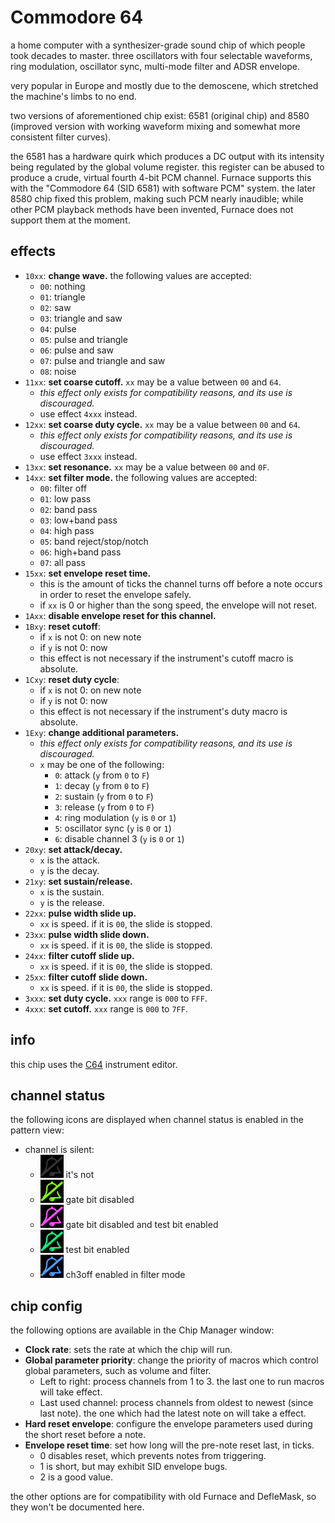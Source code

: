 # Commodore 64

a home computer with a synthesizer-grade sound chip of which people took decades to master. three oscillators with four selectable waveforms, ring modulation, oscillator sync, multi-mode filter and ADSR envelope.

very popular in Europe and mostly due to the demoscene, which stretched the machine's limbs to no end.

two versions of aforementioned chip exist: 6581 (original chip) and 8580 (improved version with working waveform mixing and somewhat more consistent filter curves).

the 6581 has a hardware quirk which produces a DC output with its intensity being regulated by the global volume register. this register can be abused to produce a crude, virtual fourth 4-bit PCM channel.
Furnace supports this with the "Commodore 64 (SID 6581) with software PCM" system. the later 8580 chip fixed this problem, making such PCM nearly inaudible; while other PCM playback methods have been invented, Furnace does not support them at the moment.

## effects

- `10xx`: **change wave.** the following values are accepted:
  - `00`: nothing
  - `01`: triangle
  - `02`: saw
  - `03`: triangle and saw
  - `04`: pulse
  - `05`: pulse and triangle
  - `06`: pulse and saw
  - `07`: pulse and triangle and saw
  - `08`: noise
- `11xx`: **set coarse cutoff.** `xx` may be a value between `00` and `64`.
  - _this effect only exists for compatibility reasons, and its use is discouraged._
  - use effect `4xxx` instead.
- `12xx`: **set coarse duty cycle.** `xx` may be a value between `00` and `64`.
  - _this effect only exists for compatibility reasons, and its use is discouraged._
  - use effect `3xxx` instead.
- `13xx`: **set resonance.** `xx` may be a value between `00` and `0F`.
- `14xx`: **set filter mode.** the following values are accepted:
  - `00`: filter off
  - `01`: low pass
  - `02`: band pass
  - `03`: low+band pass
  - `04`: high pass
  - `05`: band reject/stop/notch
  - `06`: high+band pass
  - `07`: all pass
- `15xx`: **set envelope reset time.**
  - this is the amount of ticks the channel turns off before a note occurs in order to reset the envelope safely.
  - if `xx` is 0 or higher than the song speed, the envelope will not reset.
- `1Axx`: **disable envelope reset for this channel.**
- `1Bxy`: **reset cutoff**:
  - if `x` is not 0: on new note
  - if `y` is not 0: now
  - this effect is not necessary if the instrument's cutoff macro is absolute.
- `1Cxy`: **reset duty cycle**:
  - if `x` is not 0: on new note
  - if `y` is not 0: now
  - this effect is not necessary if the instrument's duty macro is absolute.
- `1Exy`: **change additional parameters.**
  - _this effect only exists for compatibility reasons, and its use is discouraged._
  - `x` may be one of the following:
    - `0`: attack (`y` from `0` to `F`)
    - `1`: decay (`y` from `0` to `F`)
    - `2`: sustain (`y` from `0` to `F`)
    - `3`: release (`y` from `0` to `F`)
    - `4`: ring modulation (`y` is `0` or `1`)
    - `5`: oscillator sync (`y` is `0` or `1`)
    - `6`: disable channel 3 (`y` is `0` or `1`)
- `20xy`: **set attack/decay.**
  - `x` is the attack.
  - `y` is the decay.
- `21xy`: **set sustain/release.**
  - `x` is the sustain.
  - `y` is the release.
- `22xx`: **pulse width slide up.**
  - `xx` is speed. if it is `00`, the slide is stopped.
- `23xx`: **pulse width slide down.**
  - `xx` is speed. if it is `00`, the slide is stopped.
- `24xx`: **filter cutoff slide up.**
  - `xx` is speed. if it is `00`, the slide is stopped.
- `25xx`: **filter cutoff slide down.**
  - `xx` is speed. if it is `00`, the slide is stopped.
- `3xxx`: **set duty cycle.** `xxx` range is `000` to `FFF`.
- `4xxx`: **set cutoff.** `xxx` range is `000` to `7FF`.

## info

this chip uses the [C64](../4-instrument/c64.md) instrument editor.

## channel status

the following icons are displayed when channel status is enabled in the pattern view:

- channel is silent:
  - ![not muted](status-C64-none.png) it's not
  - ![gate bit disabled](status-C64-gate-off.png) gate bit disabled
  - ![gate bit disabled and test bit enabled](status-C64-gate-off-test-on.png) gate bit disabled and test bit enabled
  - ![text bit enabled](status-C64-test-on.png) test bit enabled
  - ![ch3off enabled in filter mode](status-C64-ch3off.png) ch3off enabled in filter mode

## chip config

the following options are available in the Chip Manager window:

- **Clock rate**: sets the rate at which the chip will run.
- **Global parameter priority**: change the priority of macros which control global parameters, such as volume and filter.
  - Left to right: process channels from 1 to 3. the last one to run macros will take effect.
  - Last used channel: process channels from oldest to newest (since last note). the one which had the latest note on will take a effect.
- **Hard reset envelope**: configure the envelope parameters used during the short reset before a note.
- **Envelope reset time**: set how long will the pre-note reset last, in ticks.
  - 0 disables reset, which prevents notes from triggering.
  - 1 is short, but may exhibit SID envelope bugs.
  - 2 is a good value.

the other options are for compatibility with old Furnace and DefleMask, so they won't be documented here.
